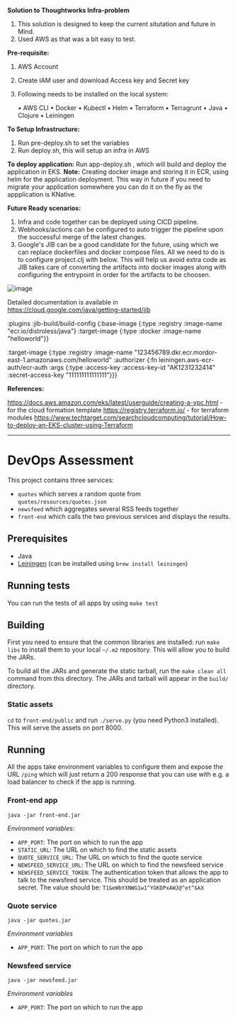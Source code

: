 **Solution to Thoughtworks Infra-problem**

1) This solution is designed to keep the current situtation and future in Mind. 
2) Used AWS as that was a bit easy to test.

**Pre-requisite:**
1) AWS Account
2) Create IAM user and download Access key and Secret key
3) Following needs to be installed on the local system:

	•	AWS CLI
	•	Docker
	•	Kubectl
	•	Helm
	•	Terraform
	•	Terragrunt
	•	Java
	•	Clojure
	•	Leiningen

**To Setup Infrastructure:**
1) Run pre-deploy.sh to set the variables
2) Run deploy.sh, this will setup an infra in AWS

**To deploy application:**
  Run app-deploy.sh , which will build and deploy the application in EKS.
**Note:** Creating docker image and storing it in ECR, using helm for the application deployment. This way in future if you need to migrate your application somewhere you can do it on the fly as the appplication is  KNative.

**Future Ready scenarios:**

1) Infra and code together can be deployed using CICD pipeline. 
2) Webhooks/actions can be configured to auto trigger the pipeline upon the successful merge of the latest changes.
3) Google's JIB can be a good candidate for the future, using which we can replace dockerfiles and docker compose files. All we need to do is to configure project.clj with below. This will help us avoid extra code as JIB takes care of converting the artifacts into docker images along with configuring the entrypoint in order for the artifacts to be choosen.

![image](https://user-images.githubusercontent.com/33951509/173561030-cc05f8f0-7985-4ccd-9dd2-be9f993b3520.png)


Detailed documentation is available in https://cloud.google.com/java/getting-started/jib

:plugins 
:jib-build/build-config {:base-image {:type :registry
                                        :image-name "ecr.io/distroless/java"}
                           :target-image {:type :docker
                                          :image-name "helloworld"}}
																					
:target-image {:type :registry
               :image-name "123456789.dkr.ecr.mordor-east-1.amazonaws.com/helloworld"
               :authorizer {:fn leiningen.aws-ecr-auth/ecr-auth
                            :args {:type :access-key
                                   :access-key-id "AK1231232414"
                                   :secret-access-key "111111111111111"}}}
																	 

**References:**

https://docs.aws.amazon.com/eks/latest/userguide/creating-a-vpc.html - for the cloud formation template 
https://registry.terraform.io/ - for terraform modules
https://www.techtarget.com/searchcloudcomputing/tutorial/How-to-deploy-an-EKS-cluster-using-Terraform

----------------------------------------------------------------------------------------------------------------

# DevOps Assessment

This project contains three services:

* `quotes` which serves a random quote from `quotes/resources/quotes.json`
* `newsfeed` which aggregates several RSS feeds together
* `front-end` which calls the two previous services and displays the results.

## Prerequisites

* Java
* [Leiningen](http://leiningen.org/) (can be installed using `brew install leiningen`)

## Running tests

You can run the tests of all apps by using `make test`

## Building

First you need to ensure that the common libraries are installed: run `make libs` to install them to your local `~/.m2` repository. This will allow you to build the JARs.

To build all the JARs and generate the static tarball, run the `make clean all` command from this directory. The JARs and tarball will appear in the `build/` directory.

### Static assets

`cd` to `front-end/public` and run `./serve.py` (you need Python3 installed). This will serve the assets on port 8000.

## Running

All the apps take environment variables to configure them and expose the URL `/ping` which will just return a 200 response that you can use with e.g. a load balancer to check if the app is running.

### Front-end app

`java -jar front-end.jar`

*Environment variables*:

* `APP_PORT`: The port on which to run the app
* `STATIC_URL`: The URL on which to find the static assets
* `QUOTE_SERVICE_URL`: The URL on which to find the quote service
* `NEWSFEED_SERVICE_URL`: The URL on which to find the newsfeed service
* `NEWSFEED_SERVICE_TOKEN`: The authentication token that allows the app to talk to the newsfeed service. This should be treated as an application secret. The value should be: `T1&eWbYXNWG1w1^YGKDPxAWJ@^et^&kX`

### Quote service

`java -jar quotes.jar`

*Environment variables*

* `APP_PORT`: The port on which to run the app

### Newsfeed service

`java -jar newsfeed.jar`

*Environment variables*

* `APP_PORT`: The port on which to run the app

